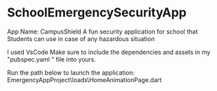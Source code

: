 # SchoolEmergencySecurityApp


App Name: CampusShield
A fun security application for school that Students can use in case of any hazardous situation

I used VsCode
Make sure to include the dependencies and assets in my "pubspec.yaml " file into yours.


Run the path below to launch the application:
EmergencyAppProject\loads\HomeAnimationPage.dart
